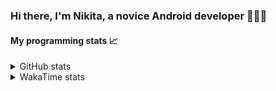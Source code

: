 ### Hi there, I'm Nikita, a novice Android developer 🧑‍💻👋

#### My programming stats 📈

<details>
  <summary>GitHub stats</summary>
  <p align="center">
    <img src="https://github-readme-stats.vercel.app/api?username=po4yka&show_icons=true" />
  </p>
</details>

<details>
  <summary>WakaTime stats</summary>
  <details>
    <summary>Languages over last 30 Days</summary>
    <p align="center">
      <img src="https://wakatime.com/share/@po4yka/a7a61374-ad2a-4e14-b877-0a379067581d.svg" />   
    </p>
  </details>
  <p align="center">
    <img src="https://wakatime.com/share/@po4yka/b83056df-9c6b-4f87-98f8-936169ea3e0f.svg" height="500" />      
  </p>
  <p align="center">
    <img src="https://wakatime.com/share/@po4yka/57ba54d4-c885-465c-bb1c-b865e099960d.svg" height="500" />      
  </p>
</details>
